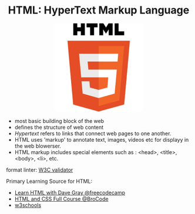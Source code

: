<h1 align="center">HTML: HyperText Markup Language</h1>

<p align="center"><img src="resources/HTML5_logo.svg.png" width=240></p>

* most basic building block of the web
* defines the structure of web content
* *Hypertext* refers to links that connect web pages to one another.
* HTML uses 'markup' to annotate text, images, videos etc for displayy in the web blowerser.
* HTML markup includes special elements such as : <head\>, <title\>, <body\>, <li\>, etc.

format linter: [W3C validator](https://validator.w3.org)

Primary Learning Source for HTML:

* [Learn HTML with Dave Gray @freecodecamp](https://youtu.be/kUMe1FH4CHE)
* [HTML and CSS Full Course @BroCode](https://youtu.be/HGTJBPNC-Gw)
* [w3schools](https://www.w3schools.com/html/html_intro.asp)
